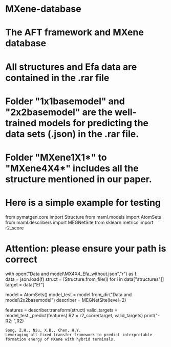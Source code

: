 # MXene-database
# The AFT framework and MXene database

# All structures and Efa data are contained in the .rar file
# Folder "1x1basemodel" and "2x2basemodel" are the well-trained models for predicting the data sets (.json) in the .rar file.
# Folder "MXene1X1*" to "MXene4X4*" includes all the structure mentioned in our paper.

# Here is a simple example for testing
from pymatgen.core import Structure
from maml.models import AtomSets
from maml.describers import MEGNetSite
from sklearn.metrics import r2_score

# Attention: please ensure your path is correct
with open("Data and model\MX4X4_Efa_without.json","r") as f:  
    data = json.load(f)
struct = [Structure.from_file(i) for i in data["structures"]]
target = data["Ef"]

model = AtomSets()
model_test = model.from_dir("Data and model\2x2basemodel")
describer = MEGNetSite(level=2)

features = describer.transform(struct)
valid_targets = model_test._predict(features)
R2 = r2_score(target, valid_targets)
print("- R2: ",R2)



```
Song, Z.H., Niu, X.B., Chen, H.Y. 
Leveraging all-fixed transfer framework to predict interpretable
formation energy of MXene with hybrid terminals.
```
